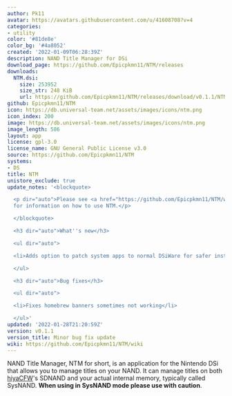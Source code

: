 ```yaml
---
author: Pk11
avatar: https://avatars.githubusercontent.com/u/41608708?v=4
categories:
- utility
color: '#81de8e'
color_bg: '#4a8052'
created: '2022-01-09T06:28:39Z'
description: NAND Title Manager for DSi
download_page: https://github.com/Epicpkmn11/NTM/releases
downloads:
  NTM.dsi:
    size: 253952
    size_str: 248 KiB
    url: https://github.com/Epicpkmn11/NTM/releases/download/v0.1.1/NTM.dsi
github: Epicpkmn11/NTM
icon: https://db.universal-team.net/assets/images/icons/ntm.png
icon_index: 200
image: https://db.universal-team.net/assets/images/icons/ntm.png
image_length: 586
layout: app
license: gpl-3.0
license_name: GNU General Public License v3.0
source: https://github.com/Epicpkmn11/NTM
systems:
- DS
title: NTM
unistore_exclude: true
update_notes: '<blockquote>

  <p dir="auto">Please see <a href="https://github.com/Epicpkmn11/NTM/wiki">the wiki</a>
  for information on how to use NTM.</p>

  </blockquote>

  <h3 dir="auto">What''s new</h3>

  <ul dir="auto">

  <li>Adds option to patch system apps to normal DSiWare for safer installation</li>

  </ul>

  <h3 dir="auto">Bug fixes</h3>

  <ul dir="auto">

  <li>Fixes homebrew banners sometimes not working</li>

  </ul>'
updated: '2022-01-28T21:20:59Z'
version: v0.1.1
version_title: Minor bug fix update
wiki: https://github.com/Epicpkmn11/NTM/wiki
---
```

NAND Title Manager, NTM for short, is an application for the Nintendo DSi that allows you to manage titles on your NAND. It can manage titles on both [hiyaCFW](https://wiki.ds-homebrew.com/hiyacfw/)'s SDNAND and your actual internal memory, typically called SysNAND. **When using in SysNAND mode please use with caution**.
